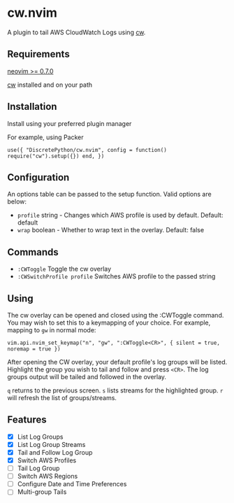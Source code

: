 # cw.nvim

A plugin to tail AWS CloudWatch Logs using [cw](https://github.com/lucagrulla/cw).

## Requirements

[neovim >= 0.7.0](https://github.com/neovim/neovim/wiki/Installing-Neovim)

[cw](https://github.com/lucagrulla/cw) installed and on your path

## Installation

Install using your preferred plugin manager

For example, using Packer

`use({
	"DiscretePython/cw.nvim",
	config = function()
		require("cw").setup({})
	end,
})`

## Configuration

An options table can be passed to the setup function. Valid options are below:

- `profile` string - Changes which AWS profile is used by default. Default: default
- `wrap` boolean - Whether to wrap text in the overlay. Default: false

## Commands

- `:CWToggle` Toggle the cw overlay
- `:CWSwitchProfile profile` Switches AWS profile to the passed string

## Using

The cw overlay can be opened and closed using the :CWToggle command. You may wish
to set this to a keymapping of your choice. For example, mapping to `gw` in normal mode:

`vim.api.nvim_set_keymap("n", "gw", ":CWToggle<CR>", { silent = true, noremap = true })`

After opening the CW overlay, your default profile's log groups will be listed. Highlight
the group you wish to tail and follow and press `<CR>`. The log groups output will be tailed
and followed in the overlay.

`q` returns to the previous screen.
`s` lists streams for the highlighted group.
`r` will refresh the list of groups/streams.

## Features

- [x] List Log Groups
- [x] List Log Group Streams
- [x] Tail and Follow Log Group
- [x] Switch AWS Profiles
- [ ] Tail Log Group
- [ ] Switch AWS Regions
- [ ] Configure Date and Time Preferences
- [ ] Multi-group Tails
